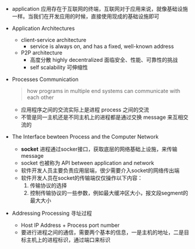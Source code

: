 - application 应用存在于互联网的终端，互联网对于应用来说，就像基础设施一样。当我们在开发应用的时候，直接使用现成的基础设施即可
- Application Architectures
  - client-service architecture
    - service is always on, and has a fixed, well-known address
  - P2P architecture
    - 高度分散 highly decentralized 面临安全、性能、可靠性的挑战
    - self scalability 可伸缩性

- Processes Communication

  > how programs in multiple end systems can communicate with each other

  - 应用程序之间的交流实际上是进程 process 之间的交流
  - 不管是同一主机还是不同主机上的进程都是通过交换 message 来互相交流的


- The Interface bewteen Process and the Computer Network

  - **socket** 进程通过socker接口，获取底层的网络基础上设施，来传输 message
  - socket 也被称为 API between application and network
  - 软件开发人员主要负责应用层端，很少需要介入socket的网络传出端
  - 软件开发人员在socket的传输端仅仅操作以下内容：
    1. 传输协议的选择
    2. 控制传输协议的一些参数，例如最大缓冲区大小，报文段segment的最大大小

- Addressing Processing 寻址过程
  - Host IP Address + Process port number
  - 要进行进程之间的通信，需要两个基本的信息，一是主机的地址，二是目标主机上的进程标识，通过端口来标识